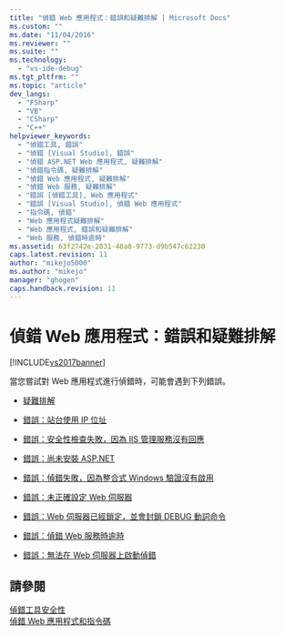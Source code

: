 ```yaml
---
title: "偵錯 Web 應用程式：錯誤和疑難排解 | Microsoft Docs"
ms.custom: ""
ms.date: "11/04/2016"
ms.reviewer: ""
ms.suite: ""
ms.technology: 
  - "vs-ide-debug"
ms.tgt_pltfrm: ""
ms.topic: "article"
dev_langs: 
  - "FSharp"
  - "VB"
  - "CSharp"
  - "C++"
helpviewer_keywords: 
  - "偵錯工具, 錯誤"
  - "偵錯 [Visual Studio], 錯誤"
  - "偵錯 ASP.NET Web 應用程式, 疑難排解"
  - "偵錯指令碼, 疑難排解"
  - "偵錯 Web 應用程式, 疑難排解"
  - "偵錯 Web 服務, 疑難排解"
  - "錯誤 [偵錯工具], Web 應用程式"
  - "錯誤 [Visual Studio], 偵錯 Web 應用程式"
  - "指令碼, 偵錯"
  - "Web 應用程式疑難排解"
  - "Web 應用程式, 錯誤和疑難排解"
  - "Web 服務, 偵錯時逾時"
ms.assetid: 63f2742e-2031-48a8-9773-d9b547c62230
caps.latest.revision: 11
author: "mikejo5000"
ms.author: "mikejo"
manager: "ghogen"
caps.handback.revision: 11
---
```

# 偵錯 Web 應用程式：錯誤和疑難排解
[!INCLUDE[vs2017banner](../code-quality/includes/vs2017banner.md)]

當您嘗試對 Web 應用程式進行偵錯時，可能會遇到下列錯誤。  
  
-   [疑難排解](../debugger/debugging-web-applications-troubleshooting.md)  
  
-   [錯誤：站台使用 IP 位址](../Topic/Error:%20Site%20Uses%20IP%20Address.md)  
  
-   [錯誤：安全性檢查失敗，因為 IIS 管理服務沒有回應](../Topic/Error:%20A%20Security%20Check%20Failed%20Because%20the%20IIS%20Admin%20Service%20Did%20Not%20Respond.md)  
  
-   [錯誤：尚未安裝 ASP.NET](../debugger/error-aspnet-not-installed.md)  
  
-   [錯誤：偵錯失敗，因為整合式 Windows 驗證沒有啟用](../debugger/error-debugging-failed-because-integrated-windows-authentication-is-not-enabled.md)  
  
-   [錯誤：未正確設定 Web 伺服器](../debugger/error-the-web-server-is-not-configured-correctly.md)  
  
-   [錯誤：Web 伺服器已經鎖定，並會封鎖 DEBUG 動詞命令](../debugger/error-the-web-server-has-been-locked-down-and-is-blocking-the-debug-verb.md)  
  
-   [錯誤：偵錯 Web 服務時逾時](../debugger/error-timeout-while-debugging-web-services.md)  
  
-   [錯誤：無法在 Web 伺服器上啟動偵錯](../debugger/error-unable-to-start-debugging-on-the-web-server.md)  
  
## 請參閱  
 [偵錯工具安全性](../debugger/debugger-security.md)   
 [偵錯 Web 應用程式和指令碼](../debugger/debugging-web-applications-and-script.md)
